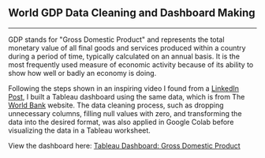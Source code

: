 ## World GDP Data Cleaning and Dashboard Making

---

GDP stands for "Gross Domestic Product" and represents the total monetary value of all final goods and services produced within a country during a period of time, typically calculated on an annual basis. It is the most frequently used measure of economic activity because of its ability to show how well or badly an economy is doing.

Following the steps shown in an inspiring video I found from a [LinkedIn Post](https://www.linkedin.com/posts/hesty-dewi-maria-siagian-2bb869124_weeklysharingedition-dataviz-datavisualization-activity-6890826740298596352-kDwE), I built a Tableau dashboard using the same data, which is from The [World Bank](https://data.worldbank.org/indicator/NY.GDP.MKTP.CD) website. The data cleaning process, such as dropping unnecessary columns, filling null values with zero, and transforming the data into the desired format, was also applied in Google Colab before visualizing the data in a Tableau worksheet. 

View the dashboard here:
[Tableau Dashboard: Gross Domestic Product](https://public.tableau.com/views/GrossDomesticProduct_16431788089530/Top10CountriesbyGDP?:language=en-US&:display_count=n&:origin=viz_share_link)
